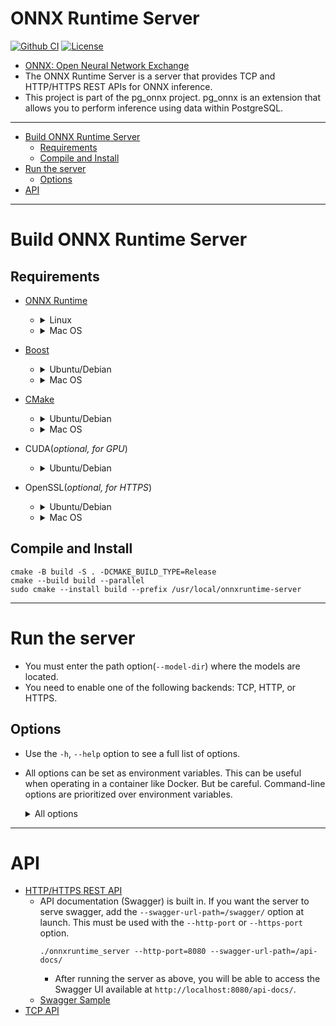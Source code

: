 # ONNX Runtime Server

[![Github CI](https://github.com/kibae/onnxruntime-server/actions/workflows/cmake-linux.yml/badge.svg)](https://github.com/kibae/onnxruntime-server/actions/workflows/cmake-multi-platform.yml)
[![License](https://img.shields.io/github/license/kibae/onnxruntime-server)](https://github.com/kibae/onnxruntime-server/blob/main/LICENSE)

- [ONNX: Open Neural Network Exchange](https://onnxruntime.ai/)
- The ONNX Runtime Server is a server that provides TCP and HTTP/HTTPS REST APIs for ONNX inference.
- This project is part of the pg_onnx project. pg_onnx is an extension that allows you to perform inference using data
  within PostgreSQL.

----

<!-- TOC -->

- [Build ONNX Runtime Server](#build-onnx-runtime-server)
    - [Requirements](#requirements)
    - [Compile and Install](#compile-and-install)
- [Run the server](#run-the-server)
    - [Options](#options)
- [API](#api)

----

# Build ONNX Runtime Server

## Requirements

- [ONNX Runtime](https://onnxruntime.ai/)
    - <details>
      <summary>Linux</summary>

        - Use `download-onnxruntime-linux.sh` script
            - This script downloads the latest version of the binary and install to `/usr/local/onnxruntime`.
            - Also, add `/usr/local/onnxruntime/lib` to `/etc/ld.so.conf.d/onnxruntime.conf` and run `ldconfig`.
        - Or manually download binary from [ONNX Runtime Releases](https://github.com/microsoft/onnxruntime/releases).
      </details>
    - <details>
      <summary>Mac OS</summary>

        ```shell
        brew install onnxruntime
        ```      
      </details>

- [Boost](https://www.boost.org/)
    - <details>
      <summary>Ubuntu/Debian</summary>

        ```shell
        sudo apt install libboost-all-dev
        ```
      </details>
    - <details>
      <summary>Mac OS</summary>

        ```shell
        brew install boost
        ```      
      </details>

- [CMake](https://cmake.org/)
    - <details>
      <summary>Ubuntu/Debian</summary>

        ```shell
        sudo apt install cmake
        ```
      </details>
    - <details>
      <summary>Mac OS</summary>

        ```shell
        brew install cmake
        ```      
      </details>

- CUDA(*optional, for GPU*)
    - <details>
      <summary>Ubuntu/Debian</summary>

        ```shell
        sudo apt install nvidia-cuda-toolkit nvidia-cudnn
        ```
      </details>

- OpenSSL(*optional, for HTTPS*)
    - <details>
      <summary>Ubuntu/Debian</summary>

        ```shell
        sudo apt install libssl-dev
        ```
      </details>
    - <details>
      <summary>Mac OS</summary>

        ```shell
        brew install openssl
        ```      
      </details>

## Compile and Install

```shell
cmake -B build -S . -DCMAKE_BUILD_TYPE=Release
cmake --build build --parallel
sudo cmake --install build --prefix /usr/local/onnxruntime-server
```

----

# Run the server

- You must enter the path option(`--model-dir`) where the models are located.
- You need to enable one of the following backends: TCP, HTTP, or HTTPS.

## Options

- Use the `-h`, `--help` option to see a full list of options.
- All options can be set as environment variables. This can be useful when operating in a container like Docker. But be
  careful. Command-line options are prioritized over environment variables.

  <details>
      <summary>All options</summary>

    | Option              | Environment                   | Description                                                                                                                                                             |
    |---------------------|-------------------------------|-------------------------------------------------------------------------------------------------------------------------------------------------------------------------|
    | `--workers`         | `ONNX_SERVER_WORKERS`         | Worker thread pool size.<br/>Default: `4`                                                                                                                               |
    | `--model-dir`       | `ONNX_SERVER_MODEL_DIR`       | Model directory path<br/>The onnx model files must be located in the following path:<br/>`${model_dir}/${model_name}/${model_version}/model.onnx`<br/>Default: `models` |
    | `--tcp-port`        | `ONNX_SERVER_TCP_PORT`        | Enable TCP backend and which port number to use.                                                                                                                        |
    | `--http-port`       | `ONNX_SERVER_HTTP_PORT`       | Enable HTTP backend and which port number to use.                                                                                                                       |
    | `--https-port`      | `ONNX_SERVER_HTTPS_PORT`      | Enable HTTPS backend and which port number to use.                                                                                                                      |
    | `--https-cert`      | `ONNX_SERVER_HTTPS_CERT`      | SSL Certification file path for HTTPS                                                                                                                                   |
    | `--https-key`       | `ONNX_SERVER_HTTPS_KEY`       | SSL Private key file path for HTTPS                                                                                                                                     |
    | `--log-level`       | `ONNX_SERVER_LOG_LEVEL`       | Log level(debug, info, warn, error, fatal)                                                                                                                              |
    | `--log-file`        | `ONNX_SERVER_LOG_FILE`        | Log file path.<br/>If not specified, logs will be printed to stdout.                                                                                                    |
    | `--access-log-file` | `ONNX_SERVER_ACCESS_LOG_FILE` | Access log file path.<br/>If not specified, logs will be printed to stdout.                                                                                             |

  </details>

----

# API
- [HTTP/HTTPS REST API](https://github.com/kibae/onnxruntime-server/wiki/REST-API(HTTP-HTTPS))
  - API documentation (Swagger) is built in. If you want the server to serve swagger, add the `--swagger-url-path=/swagger/` option at launch. This must be used with the `--http-port` or `--https-port` option.
    ```shell
    ./onnxruntime_server --http-port=8080 --swagger-url-path=/api-docs/
    ```
    - After running the server as above, you will be able to access the Swagger UI available at `http://localhost:8080/api-docs/`.
  - [Swagger Sample](https://kibae.github.io/onnxruntime-server/swagger/)
- [TCP API](https://github.com/kibae/onnxruntime-server/wiki/TCP-API)


